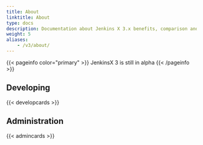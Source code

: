 ```yaml
---
title: About
linktitle: About
type: docs
description: Documentation about Jenkins X 3.x benefits, comparison and how it works
weight: 5
aliases:
    - /v3/about/
---
```


{{< pageinfo color="primary" >}}
JenkinsX 3 is still in alpha
{{< /pageinfo >}}


## Developing

{{< developcards >}}


## Administration

{{< admincards >}}

